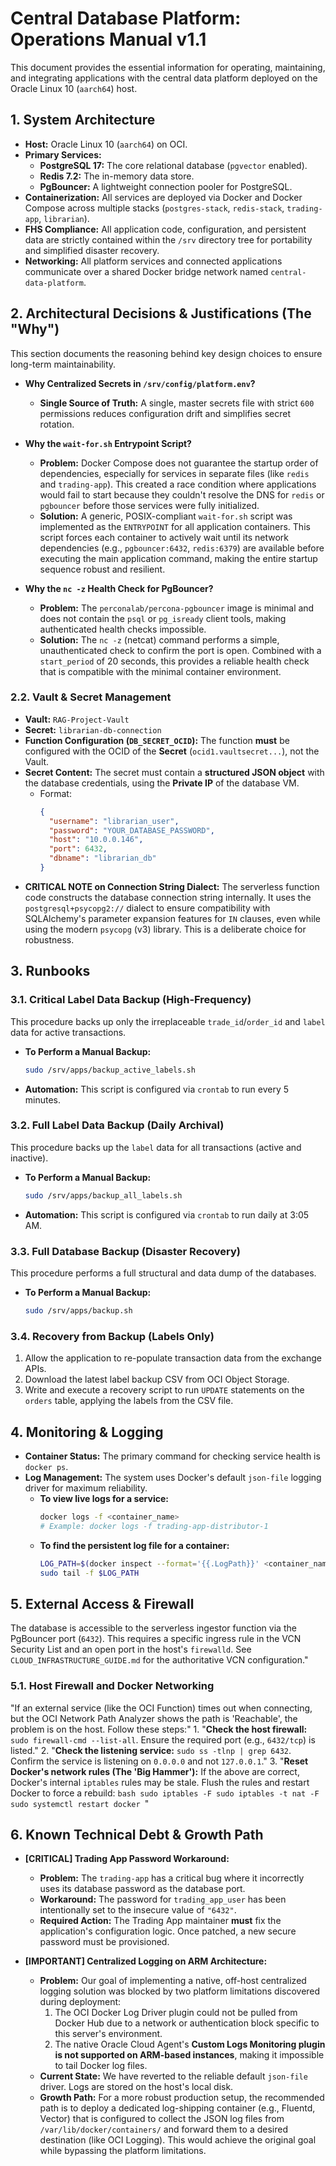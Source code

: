 
# Central Database Platform: Operations Manual v1.1

This document provides the essential information for operating, maintaining, and integrating applications with the central data platform deployed on the Oracle Linux 10 (`aarch64`) host.

## 1. System Architecture

-   **Host:** Oracle Linux 10 (`aarch64`) on OCI.
-   **Primary Services:**
    -   **PostgreSQL 17:** The core relational database (`pgvector` enabled).
    -   **Redis 7.2:** The in-memory data store.
    -   **PgBouncer:** A lightweight connection pooler for PostgreSQL.
-   **Containerization:** All services are deployed via Docker and Docker Compose across multiple stacks (`postgres-stack`, `redis-stack`, `trading-app`, `librarian`).
-   **FHS Compliance:** All application code, configuration, and persistent data are strictly contained within the `/srv` directory tree for portability and simplified disaster recovery.
-   **Networking:** All platform services and connected applications communicate over a shared Docker bridge network named `central-data-platform`.

## 2. Architectural Decisions & Justifications (The "Why")

This section documents the reasoning behind key design choices to ensure long-term maintainability.

-   **Why Centralized Secrets in `/srv/config/platform.env`?**
    -   **Single Source of Truth:** A single, master secrets file with strict `600` permissions reduces configuration drift and simplifies secret rotation.

-   **Why the `wait-for.sh` Entrypoint Script?**
    -   **Problem:** Docker Compose does not guarantee the startup order of dependencies, especially for services in separate files (like `redis` and `trading-app`). This created a race condition where applications would fail to start because they couldn't resolve the DNS for `redis` or `pgbouncer` before those services were fully initialized.
    -   **Solution:** A generic, POSIX-compliant `wait-for.sh` script was implemented as the `ENTRYPOINT` for all application containers. This script forces each container to actively wait until its network dependencies (e.g., `pgbouncer:6432`, `redis:6379`) are available before executing the main application command, making the entire startup sequence robust and resilient.

-   **Why the `nc -z` Health Check for PgBouncer?**
    -   **Problem:** The `perconalab/percona-pgbouncer` image is minimal and does not contain the `psql` or `pg_isready` client tools, making authenticated health checks impossible.
    -   **Solution:** The `nc -z` (netcat) command performs a simple, unauthenticated check to confirm the port is open. Combined with a `start_period` of 20 seconds, this provides a reliable health check that is compatible with the minimal container environment.

### 2.2. Vault & Secret Management

-   **Vault:** `RAG-Project-Vault`
-   **Secret:** `librarian-db-connection`
-   **Function Configuration (`DB_SECRET_OCID`):** The function **must** be configured with the OCID of the **Secret** (`ocid1.vaultsecret...`), not the Vault.
-   **Secret Content:** The secret must contain a **structured JSON object** with the database credentials, using the **Private IP** of the database VM.
    -   Format:
        ```json
        {
          "username": "librarian_user",
          "password": "YOUR_DATABASE_PASSWORD",
          "host": "10.0.0.146",
          "port": 6432,
          "dbname": "librarian_db"
        }
        ```
-   **CRITICAL NOTE on Connection String Dialect:** The serverless function code constructs the database connection string internally. It uses the `postgresql+psycopg2://` dialect to ensure compatibility with SQLAlchemy's parameter expansion features for `IN` clauses, even while using the modern `psycopg` (v3) library. This is a deliberate choice for robustness.


## 3. Runbooks

### 3.1. Critical Label Data Backup (High-Frequency)
This procedure backs up only the irreplaceable `trade_id`/`order_id` and `label` data for active transactions.

-   **To Perform a Manual Backup:**
    ```bash
    sudo /srv/apps/backup_active_labels.sh
    ```
-   **Automation:** This script is configured via `crontab` to run every 5 minutes.

### 3.2. Full Label Data Backup (Daily Archival)
This procedure backs up the `label` data for all transactions (active and inactive).

-   **To Perform a Manual Backup:**
    ```bash
    sudo /srv/apps/backup_all_labels.sh
    ```
-   **Automation:** This script is configured via `crontab` to run daily at 3:05 AM.

### 3.3. Full Database Backup (Disaster Recovery)
This procedure performs a full structural and data dump of the databases.

-   **To Perform a Manual Backup:**
    ```bash
    sudo /srv/apps/backup.sh
    ```

### 3.4. Recovery from Backup (Labels Only)
1.  Allow the application to re-populate transaction data from the exchange APIs.
2.  Download the latest label backup CSV from OCI Object Storage.
3.  Write and execute a recovery script to run `UPDATE` statements on the `orders` table, applying the labels from the CSV file.

## 4. Monitoring & Logging

-   **Container Status:** The primary command for checking service health is `docker ps`.
-   **Log Management:** The system uses Docker's default `json-file` logging driver for maximum reliability.
    -   **To view live logs for a service:**
        ```bash
        docker logs -f <container_name>
        # Example: docker logs -f trading-app-distributor-1
        ```
    -   **To find the persistent log file for a container:**
        ```bash
        LOG_PATH=$(docker inspect --format='{{.LogPath}}' <container_name>)
        sudo tail -f $LOG_PATH
        ```
## 5. External Access & Firewall
The database is accessible to the serverless ingestor function via the PgBouncer port (`6432`). This requires a specific ingress rule in the VCN Security List and an open port in the host's `firewalld`. See `CLOUD_INFRASTRUCTURE_GUIDE.md` for the authoritative VCN configuration."

### 5.1. Host Firewall and Docker Networking

"If an external service (like the OCI Function) times out when connecting, but the OCI Network Path Analyzer shows the path is 'Reachable', the problem is on the host. Follow these steps:"
	1.  "**Check the host firewall:** `sudo firewall-cmd --list-all`. Ensure the required port (e.g., `6432/tcp`) is listed."
	2.  "**Check the listening service:** `sudo ss -tlnp | grep 6432`. Confirm the service is listening on `0.0.0.0` and not `127.0.0.1`."
	3.  "**Reset Docker's network rules (The 'Big Hammer'):** If the above are correct, Docker's internal `iptables` rules may be stale. Flush the rules and restart Docker to force a rebuild:
		```bash
		sudo iptables -F
		sudo iptables -t nat -F
		sudo systemctl restart docker
		```"


## 6. Known Technical Debt & Growth Path

-   **[CRITICAL] Trading App Password Workaround:**
    -   **Problem:** The `trading-app` has a critical bug where it incorrectly uses its database password as the database port.
    -   **Workaround:** The password for `trading_app_user` has been intentionally set to the insecure value of `"6432"`.
    -   **Required Action:** The Trading App maintainer **must** fix the application's configuration logic. Once patched, a new secure password must be provisioned.

-   **[IMPORTANT] Centralized Logging on ARM Architecture:**
    -   **Problem:** Our goal of implementing a native, off-host centralized logging solution was blocked by two platform limitations discovered during deployment:
        1.  The OCI Docker Log Driver plugin could not be pulled from Docker Hub due to a network or authentication block specific to this server's environment.
        2.  The native Oracle Cloud Agent's **Custom Logs Monitoring plugin is not supported on ARM-based instances**, making it impossible to tail Docker log files.
    -   **Current State:** We have reverted to the reliable default `json-file` driver. Logs are stored on the host's local disk.
    -   **Growth Path:** For a more robust production setup, the recommended path is to deploy a dedicated log-shipping container (e.g., Fluentd, Vector) that is configured to collect the JSON log files from `/var/lib/docker/containers/` and forward them to a desired destination (like OCI Logging). This would achieve the original goal while bypassing the platform limitations.
